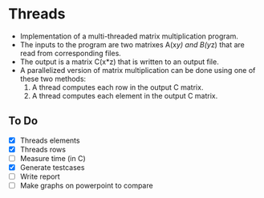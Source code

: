 # Threads
* Implementation of  a multi-threaded matrix multiplication program. 
* The inputs to the program are two matrixes A(x*y) and B(y*z) that are read from corresponding files. 
* The output is a matrix C(x*z) that is written to an output file. 
* A parallelized version of matrix multiplication can be done using one of these two methods: 
    1. A thread computes each row in the output C matrix. 
    2. A thread computes each element in the output C matrix.
    
## To Do ##

- [X] Threads elements
- [X] Threads rows
- [ ] Measure time (in C)
- [X] Generate testcases
- [ ] Write report
- [ ] Make graphs on powerpoint to compare
